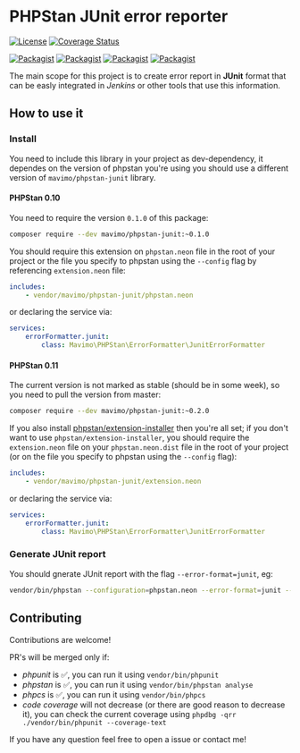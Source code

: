 # PHPStan JUnit error reporter

[![License](https://img.shields.io/packagist/l/mavimo/phpstan-junit.svg)](http://opensource.org/licenses/MIT)
[![Coverage Status](https://img.shields.io/codecov/c/github/mavimo/phpstan-junit/master.svg)](https://codecov.io/gh/mavimo/phpstan-junit?branch=master)

[![Packagist](http://img.shields.io/packagist/v/mavimo/phpstan-junit.svg)](https://packagist.org/packages/mavimo/phpstan-junit)
[![Packagist](http://img.shields.io/packagist/dt/mavimo/phpstan-junit.svg)](https://packagist.org/packages/mavimo/phpstan-junit)
[![Packagist](http://img.shields.io/packagist/dm/mavimo/phpstan-junit.svg)](https://packagist.org/packages/mavimo/phpstan-junit)
[![Packagist](http://img.shields.io/packagist/dd/mavimo/phpstan-junit.svg)](https://packagist.org/packages/mavimo/phpstan-junit)

The main scope for this project is to create error report in **JUnit** format that can be easly integrated in *Jenkins* or other tools that use this information.

## How to use it

### Install

You need to include this library in your project as dev-dependency, it dependes on the version of phpstan you're using you should use a different version of `mavimo/phpstan-junit` library.

#### PHPStan 0.10

You need to require the version `0.1.0` of this package:
```bash
composer require --dev mavimo/phpstan-junit:~0.1.0
```

You should require this extension on `phpstan.neon` file in the root of your project or the file you specify to phpstan using the `--config` flag by referencing `extension.neon` file:

```yaml
includes:
    - vendor/mavimo/phpstan-junit/phpstan.neon
```
or declaring the service via:
```yaml
services:
    errorFormatter.junit:
        class: Mavimo\PHPStan\ErrorFormatter\JunitErrorFormatter
```

#### PHPStan 0.11

The current version is not marked as stable (should be in some week), so you need to pull the version from master:
```bash
composer require --dev mavimo/phpstan-junit:~0.2.0
```

If you also install [phpstan/extension-installer](https://github.com/phpstan/extension-installer) then you're all set; if you don't want to use `phpstan/extension-installer`, you should require the `extension.neon` file on your `phpstan.neon.dist` file in the root of your project (or on the file you specify to phpstan using the `--config` flag):

```yaml
includes:
    - vendor/mavimo/phpstan-junit/extension.neon
```
or declaring the service via:
```yaml
services:
    errorFormatter.junit:
        class: Mavimo\PHPStan\ErrorFormatter\JunitErrorFormatter
```

### Generate JUnit report

You should gnerate JUnit report with the flag `--error-format=junit`, eg:

```bash
vendor/bin/phpstan --configuration=phpstan.neon --error-format=junit --level=7 --no-progress --no-interaction analyse SOURCE_CODE_DIR
```

## Contributing

Contributions are welcome!

PR's will be merged only if:

  - *phpunit* is :white_check_mark:, you can run it using `vendor/bin/phpunit`
  - *phpstan* is :white_check_mark:, you can run it using `vendor/bin/phpstan analyse`
  - *phpcs* is :white_check_mark:, you can run it using `vendor/bin/phpcs`
  - *code coverage* will not decrease (or there are good reason to decrease it), you can check the current coverage using `phpdbg -qrr ./vendor/bin/phpunit --coverage-text`

If you have any question feel free to open a issue or contact me!

